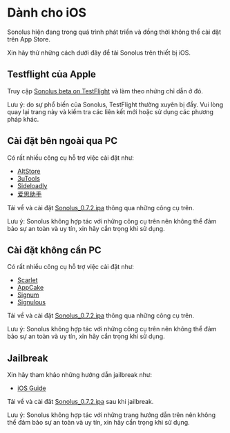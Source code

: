 # Dành cho iOS

Sonolus hiện đang trong quá trình phát triển và đồng thời không thể cài đặt trên App Store.

Xin hãy thử những cách dưới đây để tải Sonolus trên thiết bị iOS.

## Testflight của Apple

Truy cập [Sonolus beta on TestFlight](https://testflight.apple.com/join/mdFtAf92) và làm theo nhứng chỉ dẫn ở đó.

Lưu ý: do sự phổ biến của Sonolus, TestFlight thường xuyên bị đầy. Vui lòng quay lại trang này và kiểm tra các liên kết mới hoặc sử dụng các phương pháp khác.

## Cài đặt bên ngoài qua PC

Có rất nhiều công cụ hỗ trợ việc cài đặt như:

-   [AltStore](https://altstore.io)
-   [3uTools](http://3u.com)
-   [Sideloadly](https://sideloadly.io)
-   [爱思助手](https://www.i4.cn)

Tải về và cài đặt [Sonolus_0.7.2.ipa](https://sonolus.com/download/Sonolus_0.7.2.ipa) thông qua những công cụ trên.

Lưu ý: Sonolus không hợp tác với những công cụ trên nên không thể đảm bảo sự an toàn và uy tín, xin hãy cẩn trọng khi sử dụng.

## Cài đặt không cần PC

Có rất nhiều công cụ hỗ trợ việc cài đặt như:

-   [Scarlet](https://usescarlet.com)
-   [AppCake](https://www.iphonecake.com)
-   [Signum](https://signumsign.me)
-   [Signulous](https://www.signulous.com)

Tải về và cài đặt [Sonolus_0.7.2.ipa](https://sonolus.com/download/Sonolus_0.7.2.ipa) thông qua những công cụ trên.

Lưu ý: Sonolus không hợp tác với những công cụ trên nên không thể đảm bảo sự an toàn và uy tín, xin hãy cẩn trọng khi sử dụng.

## Jailbreak

Xin hãy tham khảo những hướng dẫn jailbreak như:

-   [iOS Guide](https://ios.cfw.guide)

Tải về và cài đăt [Sonolus_0.7.2.ipa](https://sonolus.com/download/Sonolus_0.7.2.ipa) sau khi jailbreak.

Lưu ý: Sonolus không hợp tác với những trang hướng dẫn trên nên không thể đảm bảo sự an toàn và uy tín, xin hãy cẩn trọng khi sử dụng.
